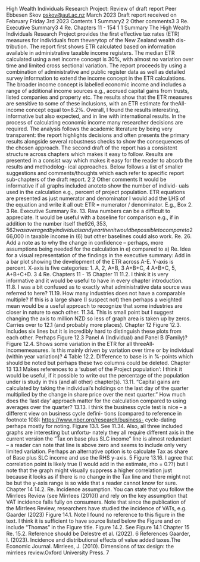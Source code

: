High Wealth Individuals Research Project: Review of draft report Peer Ebbesen Skov pskov@aut.ac.nz March 2023 Draft report received on February Friday 3rd 2023 Contents 1 Summary2 2 Other comments3 3 Re. Executive Summary3 4 Re. Chapters 11 - 154 1 1 Summary The High Wealth Individuals Research Project provides the first effective tax rates (ETR) measures for individuals from theverytop of the New Zealand wealth dis- tribution. The report first shows ETR calculated based on information available in administrative taxable income registers. The median ETR calculated using a net income concept is 30%, with almost no variation over time and limited cross sectional variation. The report proceeds by using a combination of administrative and public register data as well as detailed survey information to extend the income concept in the ETR calculations. The broader income concept is labelled economic income and includes a range of additional income sources e.g., accrued capital gains from trusts, listed companies and property etc. The results show that the ETR measures are sensitive to some of these inclusions, with an ETR estimate for theAll-income concept equal to≈8.2%. Overall, I found the results interesting, informative but also expected, and in line with international results. In the process of calculating economic income many researcher decisions are required. The analysis follows the academic literature by being very transparent: the report highlights decisions and often presents the primary results alongside several robustness checks to show the consequences of the chosen approach. The second draft of the report has a consistent structure across chapters which makes it easy to follow. Results are presented in a consist way which makes it easy for the reader to absorb the results and methodolog- ical approaches. Below follows a list of smaller suggestions and comments/thoughts which each refer to specific report sub-chapters of the draft report. 2 2 Other comments It would be informative if all graphs included anoteto show the number of individ- uals used in the calculation e.g., percent of project population. ETR equations are presented as just numerator and denominator I would add the LHS of the equation and write it all out: ETR = numerator / denominator. E.g., Box 2. 3 Re. Executive Summary Re. 13. Raw numbers can be a difficult to appreciate. It would be useful with a baseline for comparison e.g., if in addition to the number itself the$926,353,562 was averaged by individuals and year then it would be possible to compare to$266,000 in taxable income in (6) but other baselines could also work. Re. 26. Add a note as to why the change in confidence – perhaps, more assumptions being needed for the calculation in e) compared to a) Re. Idea for a visual representation of the findings in the executive summary: Add in a bar plot showing the development of the ETR across A-E. Y-axis is percent. X-axis is five categories: 1. A, 2, A+B, 3 A+B+C, 4 A+B+C, 5, A+B+C+D. 3 4 Re. Chapters 11 - 15 Chapter 11 11.2. I think it is very informative and it would be useful to have in every chapter introduction. 11.8. I was a bit confused as to exactly what administrative data source was referred to here? 11.19. How many industries does not have a comparable multiple? If this is a large share (I suspect not) then perhaps a weighted mean would be a useful approach to recognize that some industries are closer in nature to each other. 11.34. This is small point but I suggest changing the axis to million NZD so less of graph area is taken up by zeros. Carries over to 12.1 (and probably more places). Chapter 12 Figure 12.3. Includes six lines but it is incredibly hard to distinguish these plots from each other. Perhaps Figure 12.3 Panel A (Individual) and Panel B (Family)? Figure 12.4. Shows some variation in the ETR for all threeAll-incomemeasures. Is this mainly driven by variation over time or by individual (within year variation)? 4 Table 12.2. Difference to base is in %-points which should be noted but perhaps these two columns could be deleted. Chapter 13 13.1 Makes references to a ‘subset of the Project population’: I think it would be useful, if it possible to write out the percentage of the population under is study in this (and all other) chapter(s). 13.11. “Capital gains are calculated by taking the individual’s holdings on the last day of the quarter multiplied by the change in share price over the next quarter.” How much does the ‘last day’ approach matter for the calculation compared to using averages over the quarter? 13.13. I think the business cycle test is nice – a different view on business cycle defini- tions (compared to reference in footnote 108): https://www.nber.org/research/business- cycle-dating perhaps mostly for noting. Figure 13.1. See 11.34. Also, all three included graphs are interesting but unfortu- nately they all require different axis in the current version the “Tax on base plus SLC income” line is almost redundant – a reader can note that line is above zero and seems to include only very limited variation. Perhaps an alternative option is to calculate Tax as share of Base plus SLC income and use the RHS y-axis. 5 Figure 13.16. I agree that correlation point is likely true (I would add in the estimate, rho = 0.??) but I note that the graph might visually suppress a higher correlation just because it looks as if there is no change in the Tax line and there might not be but the y-axis range is so wide that a reader cannot know for sure. Chapter 14 14.2. Re. Incidence assumption. You can state that you follow the Mirrlees Review (see Mirrlees (2010)) and rely on the key assumption that VAT incidence falls fully on consumers. Note that since the publication of the Mirrlees Review, researchers have studied the incidence of VATs, e.g. Gaarder (2023) Figure 14.1. Note I found no reference to this figure in the text. I think it is sufficient to have source listed below the Figure and on include “Thomas” in the Figure title. Figure 14.2. See Figure 14.1 Chapter 15 Re. 15.2. Reference should be Delestre et al. (2022). 6 References Gaarder, I. (2023). Incidence and distributional effects of value added taxes.The Economic Journal. Mirrlees, J. (2010). Dimensions of tax design: the mirrlees review.Oxford University Press. 7